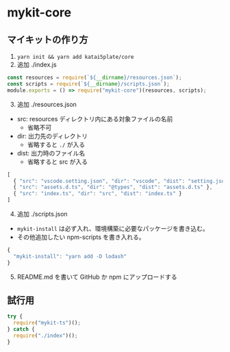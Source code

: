 # mykit-core

## マイキットの作り方

1. `yarn init && yarn add katai5plate/core`
2. 追加 ./index.js
```js
const resources = require(`${__dirname}/resources.json`);
const scripts = require(`${__dirname}/scripts.json`);
module.exports = () => require("mykit-core")(resources, scripts);
```
3. 追加 ./resources.json
- src: resources ディレクトリ内にある対象ファイルの名前
  - 省略不可
- dir: 出力先のディレクトリ
  - 省略すると `./` が入る
- dist: 出力時のファイル名
  - 省略すると src が入る
```js
[
  { "src": "vscode.setting.json", "dir": "vscode", "dist": "setting.json" },
  { "src": "assets.d.ts", "dir": "@types", "dist": "assets.d.ts" },
  { "src": "index.ts", "dir": "src", "dist": "index.ts" }
]
```
4. 追加 ./scripts.json
- `mykit-install` は必ず入れ、環境構築に必要なパッケージを書き込む。
- その他追加したい npm-scripts を書き入れる。
```js
{
  "mykit-install": "yarn add -D lodash"
}
```
5. README.md を書いて GitHub か npm にアップロードする

## 試行用

```js
try {
  require("mykit-ts")();
} catch {
  require("./index")();
}
```
